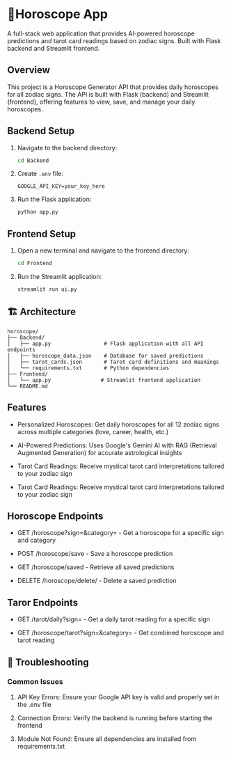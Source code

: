 # 🔮Horoscope App

A full-stack web application that provides AI-powered horoscope predictions and tarot card readings based on zodiac signs. Built with Flask backend and Streamlit frontend.

## Overview
This project is a Horoscope Generator API that provides daily horoscopes for all zodiac signs. The API is built with Flask (backend) and Streamlit (frontend), offering features to view, save, and manage your daily horoscopes.

## Backend Setup
1. Navigate to the backend directory:
   ```bash
   cd Backend 
   ```

2. Create `.env` file:
   ```env
   GOOGLE_API_KEY=your_key_here
   ```
3. Run the Flask application:
   ```bash
   python app.py
   ```
   
## Frontend Setup
1. Open a new terminal and navigate to the frontend directory:
   ```bash
   cd Frontend
   ```
2. Run the Streamlit application:
   ```bash
   streamlit run ui.py
   ```

## 🏗️ Architecture
```
horoscope/
├── Backend/
│   ├── app.py                 # Flask application with all API endpoints
│   ├── horoscope_data.json    # Database for saved predictions
│   ├── tarot_cards.json       # Tarot card definitions and meanings
│   └── requirements.txt       # Python dependencies
├── Frontend/
│   └── app.py                # Streamlit frontend application
└── README.md
```

## Features
* Personalized Horoscopes: Get daily horoscopes for all 12 zodiac signs across multiple categories (love, career, health, etc.)

* AI-Powered Predictions: Uses Google's Gemini AI with RAG (Retrieval Augmented Generation) for accurate astrological insights

* Tarot Card Readings: Receive mystical tarot card interpretations tailored to your zodiac sign

* Tarot Card Readings: Receive mystical tarot card interpretations tailored to your zodiac sign

## Horoscope Endpoints
* GET /horoscope?sign=<sign>&category=<category> - Get a horoscope for a specific sign and category

* POST /horoscope/save - Save a horoscope prediction

* GET /horoscope/saved - Retrieve all saved predictions

* DELETE /horoscope/delete/<id> - Delete a saved prediction

## Taror Endpoints
* GET /tarot/daily?sign=<sign> - Get a daily tarot reading for a specific sign

* GET /horoscope/tarot?sign=<sign>&category=<category> - Get combined horoscope and tarot reading

## 🐛 Troubleshooting
### Common Issues
1. API Key Errors: Ensure your Google API key is valid and properly set in the .env file

2. Connection Errors: Verify the backend is running before starting the frontend

3. Module Not Found: Ensure all dependencies are installed from requirements.txt

